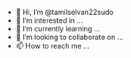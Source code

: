 - 👋 Hi, I’m @tamilselvan22sudo
- 👀 I’m interested in ...
- 🌱 I’m currently learning ...
- 💞️ I’m looking to collaborate on ...
- 📫 How to reach me ...

<!---
tamilselvan22sudo/tamilselvan22sudo is a ✨ special ✨ repository because its `README.md` (this file) appears on your GitHub profile.
You can click the Preview link to take a look at your changes.
--->
